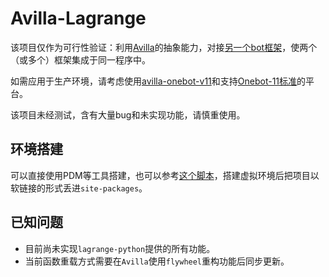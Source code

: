 # Avilla-Lagrange

该项目仅作为可行性验证：利用[Avilla](https://github.com/GraiaProject/Avilla)的抽象能力，对接[另一个bot框架](https://github.com/LagrangeDev/lagrange-python)，使两个（或多个）框架集成于同一程序中。

如需应用于生产环境，请考虑使用[avilla-onebot-v11](https://github.com/GraiaProject/Avilla/tree/master/avilla/onebot/v11)和支持[Onebot-11标准](https://github.com/botuniverse/onebot-11)的平台。

该项目未经测试，含有大量bug和未实现功能，请慎重使用。

## 环境搭建

可以直接使用PDM等工具搭建，也可以参考[这个脚本](https://github.com/FZQ0003/Qi-Bot/blob/avilla/venv_script_avilla.sh)，搭建虚拟环境后把项目以软链接的形式丢进`site-packages`。

## 已知问题

* 目前尚未实现`lagrange-python`提供的所有功能。
* 当前函数重载方式需要在`Avilla`使用`flywheel`重构功能后同步更新。
